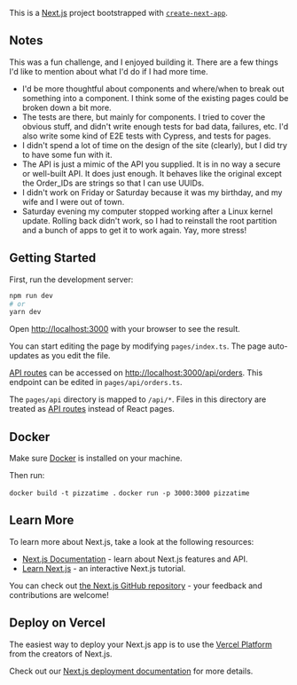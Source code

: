 This is a [Next.js](https://nextjs.org/) project bootstrapped with [`create-next-app`](https://github.com/vercel/next.js/tree/canary/packages/create-next-app).

## Notes

This was a fun challenge, and I enjoyed building it. There are a few things I'd like to mention about what I'd do if I had more time.

- I'd be more thoughtful about components and where/when to break out something into a component. I think some of the existing pages could be broken down a bit more.
- The tests are there, but mainly for components. I tried to cover the obvious stuff, and didn't write enough tests for bad data, failures, etc. I'd also write some kind of E2E tests with Cypress, and tests for pages.
- I didn't spend a lot of time on the design of the site (clearly), but I did try to have some fun with it.
- The API is just a mimic of the API you supplied. It is in no way a secure or well-built API. It does just enough. It behaves like the original except the Order_IDs are strings so that I can use UUIDs.
- I didn't work on Friday or Saturday because it was my birthday, and my wife and I were out of town.
- Saturday evening my computer stopped working after a Linux kernel update. Rolling back didn't work, so I had to reinstall the root partition and a bunch of apps to get it to work again. Yay, more stress!

## Getting Started

First, run the development server:

```bash
npm run dev
# or
yarn dev
```

Open [http://localhost:3000](http://localhost:3000) with your browser to see the result.

You can start editing the page by modifying `pages/index.ts`. The page auto-updates as you edit the file.

[API routes](https://nextjs.org/docs/api-routes/introduction) can be accessed on [http://localhost:3000/api/orders](http://localhost:3000/api/orders). This endpoint can be edited in `pages/api/orders.ts`.

The `pages/api` directory is mapped to `/api/*`. Files in this directory are treated as [API routes](https://nextjs.org/docs/api-routes/introduction) instead of React pages.

## Docker 

Make sure [Docker](https://docs.docker.com/get-docker/) is installed on your machine.

Then run:

`docker build -t pizzatime .`
`docker run -p 3000:3000 pizzatime`

## Learn More

To learn more about Next.js, take a look at the following resources:

- [Next.js Documentation](https://nextjs.org/docs) - learn about Next.js features and API.
- [Learn Next.js](https://nextjs.org/learn) - an interactive Next.js tutorial.

You can check out [the Next.js GitHub repository](https://github.com/vercel/next.js/) - your feedback and contributions are welcome!

## Deploy on Vercel

The easiest way to deploy your Next.js app is to use the [Vercel Platform](https://vercel.com/new?utm_medium=default-template&filter=next.js&utm_source=create-next-app&utm_campaign=create-next-app-readme) from the creators of Next.js.

Check out our [Next.js deployment documentation](https://nextjs.org/docs/deployment) for more details.
